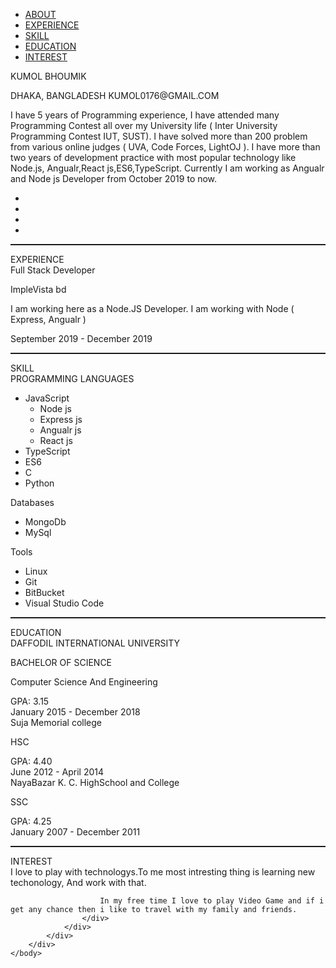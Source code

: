 <!DOCTYPE html>
<html>
    <head>
        <link rel="stylesheet" href="./assets/styles/mystyle.css">
        <link rel="stylesheet" href="./assets/styles/bootstrap.css">
        <link rel="stylesheet" href="./logos/icons/fontAwesome.css">
        <link rel="stylesheet" href="https://cdnjs.cloudflare.com/ajax/libs/font-awesome/4.7.0/css/font-awesome.min.css">
    </head>
    <body class="container-fluid p-0px">
        <div class="col-md-3 p-0px">
            <div class="col-md-3 sidenavbar">
                <ul>
                    <li class="nav-items">
                        <a class="nav-item-title active" href="#/about">
                            ABOUT
                        </a>
                    </li>
                    <li class="nav-items">
                        <a class="nav-item-title" href="#/experience">
                            EXPERIENCE
                        </a>
                    </li>
                    <li class="nav-items">
                        <a class="nav-item-title" href="#/skill">
                            SKILL
                        </a>
                    </li>
                    <li class="nav-items">
                        <a href="#/education" class="nav-item-title">
                            EDUCATION
                        </a>
                    </li>
                    <li class="nav-items">
                        <a class="nav-item-title" href="#/interest">
                            INTEREST
                        </a>
                    </li>
                </ul>
            </div>
        </div>
        <div class="body-container col-md-9">
            <div id="/about" class="main main-div">
                <div>
                    <span class="name">
                        <span class="myName">KUMOL</span>
                        <span class="title myNameTitle">BHOUMIK</span>
                    </span>
                    <p style="text-transform: capitalize;" class="address">
                        <span>DHAKA, BANGLADESH</span>
                        <a>KUMOL0176@GMAIL.COM</a>
                    </p>
                    <div>
                        <p class="about-detail">
                            I have 5 years of Programming experience, I have attended many Programming Contest all over my University life ( Inter University Programming Contest IUT, SUST). I have solved more than 200 problem from various online judges ( UVA, Code Forces, LightOJ ). I have more than two years of development practice with most popular technology like Node.js, Angualr,React js,ES6,TypeScript. Currently I am working as Angualr and Node js Developer from October 2019 to now.
                        </p>
                        <ul class="network-container">
                            <li>
                                <a class="network-logo" href="https://bd.linkedin.com/in/kumol-bhoumik-ab1704b5">
                                    <i class="fa fa-linkedin icon" aria-hidden="true"></i>
                                </a>
                            </li>
                            <li>
                                <a class="network-logo" href="https://github.com/kumol">
                                    <i class="fa fa-github icon" aria-hidden="true"></i>
                                </a>
                            </li>
                            <li>
                                <a class="network-logo" href="https://stackoverflow.com/users/13299299/kumol">
                                    <i class="fa fa-stack-overflow icon" aria-hidden="true"></i>
                                </a>
                            </li>
                            <li>
                                <a class="network-logo" href="https://www.facebook.com/kumol.bhoumik">
                                    <i class="fa fa-facebook icon" aria-hidden="true"></i>
                                </a>
                            </li>
                        </ul>
                    </div>
                </div>
            </div>
            <hr style="border-top: 1px solid #1E1E1E;">
            <div id="/experience" class="main-div">
                <span class="nav-title title">
                    EXPERIENCE
                </span>
                <div class="row mtp-25px">
                    <div class="col-md-8">
                        <span class="position">Full Stack Developer</span>
                        <p class="company">ImpleVista bd</p>
                        <p class="job-detail">
                            I am working here as a Node.JS Developer. I am working with Node
                            ( Express, Angualr )
                        </p>
                    </div>
                    <div class="col-md-4 working-period">
                        September 2019 - December 2019
                    </div>
                </div>
            </div>
            <hr style="border-top: 1px solid #1E1E1E;">
            <div id="/skill" class="main-div">
                <span class="nav-title title">
                    SKILL
                </span>
                <div class="row mtp-25px">
                    <div class="col-md-8">
                        <span class="institute">PROGRAMMING LANGUAGES</span>
                        <ul class="skill-items">
                            <li>
                                JavaScript
                                <ul>
                                    <li>
                                        Node js
                                    </li>
                                    <li>
                                        Express js
                                    </li>
                                    <li>
                                        Angualr js
                                    </li>
                                    <li>
                                        React js
                                    </li>
                                </ul>
                            </li>
                            <li>
                                TypeScript
                            </li>
                            <li>
                                ES6
                            </li>
                            <li>
                                C
                            </li>
                            <li>
                                Python
                            </li>
                        </ul>
                        <span class="institute">Databases</span>
                        <ul class="skill-items">
                            <li>
                                MongoDb
                            </li>
                            <li>
                                MySql
                            </li>
                        </ul>
                        <span class="institute">Tools</span>
                        <ul class="skill-items">
                            <li>
                                Linux
                            </li>
                            <li>
                                Git
                            </li>
                            <li>
                                BitBucket
                            </li>
                            <li>
                                Visual Studio Code
                            </li>
                        </ul>
                    </div>
                </div>
            </div>
            <hr style="border-top: 1px solid #1E1E1E;">
            <div id="/education" class="main-div">
                <span class="nav-title title">
                    EDUCATION
                </span>
                <div class="row mtp-25px">
                    <div class="col-md-8">
                        <span class="institute">DAFFODIL INTERNATIONAL UNIVERSITY</span>
                        <p class="degree">BACHELOR OF SCIENCE</p>
                        <p class="job-detail ptp-25px">
                            Computer Science And Engineering
                        </p>
                        <span class="job-detail ptp-25px">GPA: 3.15</span>
                    </div>
                    <div class="col-md-4 working-period">
                        January 2015 - December 2018
                    </div>
                </div>
                <div class="row mtp-40px">
                    <div class="col-md-8">
                        <span class="institute">Suja Memorial college</span>
                        <p class="degree">HSC</p>
                        <span class="job-detail ptp-25px">GPA: 4.40</span>
                    </div>
                    <div class="col-md-4  working-period">
                        June 2012 - April 2014
                    </div>
                </div>
                <div class="row mtp-40px">
                    <div class="col-md-8">
                        <span class="institute">NayaBazar K. C. HighSchool and College</span>
                        <p class="degree">SSC</p>
                        <span class="job-detail ptp-25px">GPA: 4.25</span>
                    </div>
                    <div class="col-md-4 working-period">
                        January 2007 - December 2011
                    </div>
                </div>
            </div>
            <hr style="border-top: 1px solid #1E1E1E;">
            <div id="/interest" class="main-div">
                <span class="nav-title title">
                    INTEREST
                </span>
                <div class="row mtp-25px">
                    <div class="col-md-8 interest-detail">
                        I love to play with technologys.To me most intresting thing is learning new techonology, And work with that.

                        In my free time I love to play Video Game and if i get any chance then i like to travel with my family and friends.
                    </div>
                </div>
            </div>
        </div>
    </body>
</html>
